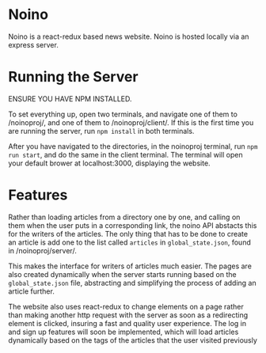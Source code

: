 # Noino
Noino is a react-redux based news website. Noino is hosted locally via 
an express server.

# Running the Server
ENSURE YOU HAVE NPM INSTALLED.

To set everything up, open two terminals, and navigate one of them to 
/noinoproj/, and one of them to /noinoproj/client/. If this is the 
first time you are running the server, run `npm install` in both 
terminals. 

After you have navigated to the directories, in the noinoproj terminal,
run `npm run start`, and do the same in the client terminal. The 
terminal will open your default brower at localhost:3000, displaying
the website.

# Features
Rather than loading articles from a directory one by one, and calling 
on them when the user puts in a corresponding link, the noino API 
abstacts this for the writers of the articles. The only thing that has
to be done to create an article is add one to the list called 
`articles` in `global_state.json`, found in /noinoproj/server/.

This makes the interface for writers of articles much easier. The pages
are also created dynamically when the server starts running based on 
the `global_state.json` file, abstracting and simplifying the process
of adding an article further. 

The website also uses react-redux to change elements on a page rather 
than making another http request with the server as soon as a 
redirecting element is clicked, insuring a fast and quality user 
experience. The log in and sign up features will soon be implemented,
which will load articles dynamically based on the tags of the articles
that the user visited previously
